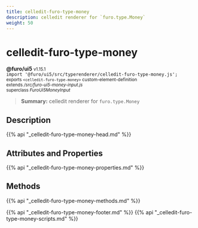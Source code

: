 ```yaml
---
title: celledit-furo-type-money
description: celledit renderer for `furo.type.Money`
weight: 50
---
```


# celledit-furo-type-money
**@furo/ui5** <small>v1.15.1</small>
<br>`import '@furo/ui5/src/typerenderer/celledit-furo-type-money.js';`<small>
<br>exports `<celledit-furo-type-money>` custom-element-definition
<br>extends */src/furo-ui5-money-input.js*
<br>superclass *FuroUi5MoneyInput*</small>

> **Summary:** celledit renderer for `furo.type.Money`

## Description



{{% api "_celledit-furo-type-money-head.md" %}}

## Attributes and Properties
{{% api "_celledit-furo-type-money-properties.md" %}}



## Methods
{{% api "_celledit-furo-type-money-methods.md" %}}





{{% api "_celledit-furo-type-money-footer.md" %}}
{{% api "_celledit-furo-type-money-scripts.md" %}}
